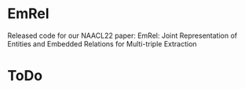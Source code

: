 # EmRel
Released code for our NAACL22 paper: EmRel: Joint Representation of Entities and Embedded Relations for Multi-triple Extraction

# ToDo
